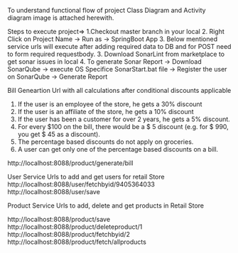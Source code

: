 To understand functional flow of project Class Diagram and Activity diagram image is attached herewith.

Steps to execute project=>
1.Checkout master branch in your local 
2. Right Click on Project Name -> Run as -> SpringBoot App
3. Below mentioned service urls will execute after adding required data to DB and for POST need to form required requestbody.
3. Download SonarLint from marketplace to get sonar issues in local
4. To generate Sonar Report -> Download SonarQube -> execute OS Specifice SonarStart.bat file -> Register the user on SonarQube -> Generate Report


Bill Geneartion Url with all calculations after conditional discounts applicable
1. If the user is an employee of the store, he gets a 30% discount
2. If the user is an affiliate of the store, he gets a 10% discount
3. If the user has been a customer for over 2 years, he gets a 5% discount.
4. For every $100 on the bill, there would be a $ 5 discount (e.g. for $ 990, you
get $ 45 as a discount).
5. The percentage based discounts do not apply on groceries.
6. A user can get only one of the percentage based discounts on a bill.

http://localhost:8088/product/generate/bill

User Service Urls to add and get users for retail Store
http://localhost:8088/user/fetchbyid/9405364033
http://localhost:8088/user/save

Product Service Urls to add, delete and get products in Retail Store

http://localhost:8088/product/save
http://localhost:8088/product/deleteproduct/1
http://localhost:8088/product/fetchbyid/2
http://localhost:8088/product/fetch/allproducts
